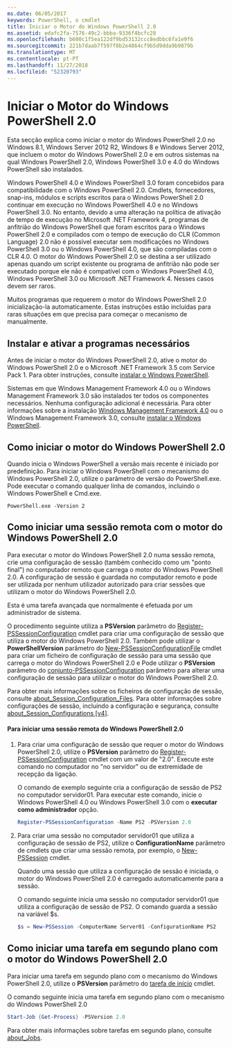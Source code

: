 ```yaml
---
ms.date: 06/05/2017
keywords: PowerShell, o cmdlet
title: Iniciar o Motor do Windows PowerShell 2.0
ms.assetid: edafc2fa-7576-49c2-bbba-9336f4bcfc28
ms.openlocfilehash: b600c1f5ea122df9bd53132ccc8edbbc6fa1e9f6
ms.sourcegitcommit: 221b7daab7f597f8b2e4864cf9b5d9dda9b9879b
ms.translationtype: MT
ms.contentlocale: pt-PT
ms.lasthandoff: 11/27/2018
ms.locfileid: "52320793"
---
```

# <a name="starting-the-windows-powershell-20-engine"></a>Iniciar o Motor do Windows PowerShell 2.0

Esta secção explica como iniciar o motor do Windows PowerShell 2.0 no Windows 8.1, Windows Server 2012 R2, Windows 8 e Windows Server 2012, que incluem o motor do Windows PowerShell 2.0 e em outros sistemas na qual Windows PowerShell 2.0, Windows PowerShell 3.0 e 4.0 do Windows PowerShell são instalados.

Windows PowerShell 4.0 e Windows PowerShell 3.0 foram concebidos para compatibilidade com o Windows PowerShell 2.0. Cmdlets, fornecedores, snap-ins, módulos e scripts escritos para o Windows PowerShell 2.0 continuar em execução no Windows PowerShell 4.0 e no Windows PowerShell 3.0. No entanto, devido a uma alteração na política de ativação de tempo de execução no Microsoft .NET Framework 4, programas de anfitrião do Windows PowerShell que foram escritos para o Windows PowerShell 2.0 e compilados com o tempo de execução do CLR (Common Language) 2.0 não é possível executar sem modificações no Windows PowerShell 3.0 ou o Windows PowerShell 4.0, que são compiladas com o CLR 4.0. O motor do Windows PowerShell 2.0 se destina a ser utilizado apenas quando um script existente ou programa de anfitrião não pode ser executado porque ele não é compatível com o Windows PowerShell 4.0, Windows PowerShell 3.0 ou Microsoft .NET Framework 4. Nesses casos devem ser raros.

Muitos programas que requerem o motor do Windows PowerShell 2.0 inicialização-la automaticamente. Estas instruções estão incluídas para raras situações em que precisa para começar o mecanismo de manualmente.

## <a name="installing-and-enabling-required-programs"></a>Instalar e ativar a programas necessários

Antes de iniciar o motor do Windows PowerShell 2.0, ative o motor do Windows PowerShell 2.0 e o Microsoft .NET Framework 3.5 com Service Pack 1. Para obter instruções, consulte [instalar o Windows PowerShell](Installing-Windows-PowerShell.md).

Sistemas em que Windows Management Framework 4.0 ou o Windows Management Framework 3.0 são instalados ter todos os componentes necessários. Nenhuma configuração adicional é necessária. Para obter informações sobre a instalação [Windows Management Framework 4.0](https://go.microsoft.com/fwlink/?LinkID=293881) ou o Windows Management Framework 3.0, consulte [instalar o Windows PowerShell](Installing-Windows-PowerShell.md).

## <a name="how-to-start-the-windows-powershell-20-engine"></a>Como iniciar o motor do Windows PowerShell 2.0

Quando inicia o Windows PowerShell a versão mais recente é iniciado por predefinição. Para iniciar o Windows PowerShell com o mecanismo do Windows PowerShell 2.0, utilize o parâmetro de versão do PowerShell.exe. Pode executar o comando qualquer linha de comandos, incluindo o Windows PowerShell e Cmd.exe.

```
PowerShell.exe -Version 2
```

## <a name="how-to-start-a-remote-session-with-the-windows-powershell-20-engine"></a>Como iniciar uma sessão remota com o motor do Windows PowerShell 2.0

Para executar o motor do Windows PowerShell 2.0 numa sessão remota, crie uma configuração de sessão (também conhecido como um "ponto final") no computador remoto que carrega o motor do Windows PowerShell 2.0. A configuração de sessão é guardada no computador remoto e pode ser utilizada por nenhum utilizador autorizado para criar sessões que utilizam o motor do Windows PowerShell 2.0.

Esta é uma tarefa avançada que normalmente é efetuada por um administrador de sistema.

O procedimento seguinte utiliza a **PSVersion** parâmetro do [Register-PSSessionConfiguration](https://technet.microsoft.com/library/e9152ae2-bd6d-4056-9bc7-dc1893aa29ea) cmdlet para criar uma configuração de sessão que utiliza o motor do Windows PowerShell 2.0. Também pode utilizar o **PowerShellVersion** parâmetro do [New-PSSessionConfigurationFile](https://technet.microsoft.com/library/5f3e3633-6e90-479c-aea9-ba45a1954866) cmdlet para criar um ficheiro de configuração de sessão para uma sessão que carrega o motor do Windows PowerShell 2.0 e Pode utilizar o **PSVersion** parâmetro do [conjunto-PSSessionConfiguration](https://technet.microsoft.com/library/b21fbad3-1759-4260-b206-dcb8431cd6ea) parâmetro para alterar uma configuração de sessão para utilizar o motor do Windows PowerShell 2.0.

Para obter mais informações sobre os ficheiros de configuração de sessão, consulte [about_Session_Configuration_Files](https://technet.microsoft.com/library/c7217447-1ebf-477b-a8ef-4dbe9a1473b8). Para obter informações sobre configurações de sessão, incluindo a configuração e segurança, consulte [about_Session_Configurations [v4]](https://technet.microsoft.com/library/a2fbe12a-350c-4d04-be50-24102824e3ab).

#### <a name="to-start-a-remote-windows-powershell-20-session"></a>Para iniciar uma sessão remota do Windows PowerShell 2.0

1. Para criar uma configuração de sessão que requer o motor do Windows PowerShell 2.0, utilize o **PSVersion** parâmetro do [Register-PSSessionConfiguration](https://technet.microsoft.com/library/e9152ae2-bd6d-4056-9bc7-dc1893aa29ea) cmdlet com um valor de "2.0". Execute este comando no computador no "no servidor" ou de extremidade de recepção da ligação.

   O comando de exemplo seguinte cria a configuração de sessão de PS2 no computador servidor01. Para executar este comando, inicie o Windows PowerShell 4.0 ou Windows PowerShell 3.0 com o **executar como administrador** opção.

   ```powershell
   Register-PSSessionConfiguration -Name PS2 -PSVersion 2.0
   ```

2. Para criar uma sessão no computador servidor01 que utiliza a configuração de sessão de PS2, utilize o **ConfigurationName** parâmetro de cmdlets que criar uma sessão remota, por exemplo, o [New-PSSession](https://technet.microsoft.com/library/76f6628c-054c-4eda-ba7a-a6f28daaa26f) cmdlet.

   Quando uma sessão que utiliza a configuração de sessão é iniciada, o motor do Windows PowerShell 2.0 é carregado automaticamente para a sessão.

   O comando seguinte inicia uma sessão no computador servidor01 que utiliza a configuração de sessão de PS2. O comando guarda a sessão na variável $s.

   ```powershell
   $s = New-PSSession -ComputerName Server01 -ConfigurationName PS2
   ```

## <a name="how-to-start-a-background-job-with-the-windows-powershell-20-engine"></a>Como iniciar uma tarefa em segundo plano com o motor do Windows PowerShell 2.0

Para iniciar uma tarefa em segundo plano com o mecanismo do Windows PowerShell 2.0, utilize o **PSVersion** parâmetro do [tarefa de início](https://technet.microsoft.com/library/2bc04935-0deb-4ec0-b856-d7290cca6442) cmdlet.

O comando seguinte inicia uma tarefa em segundo plano com o mecanismo do Windows PowerShell 2.0

```powershell
Start-Job {Get-Process} -PSVersion 2.0
```

Para obter mais informações sobre tarefas em segundo plano, consulte [about_Jobs](/powershell/module/microsoft.powershell.core/about/about_jobs).